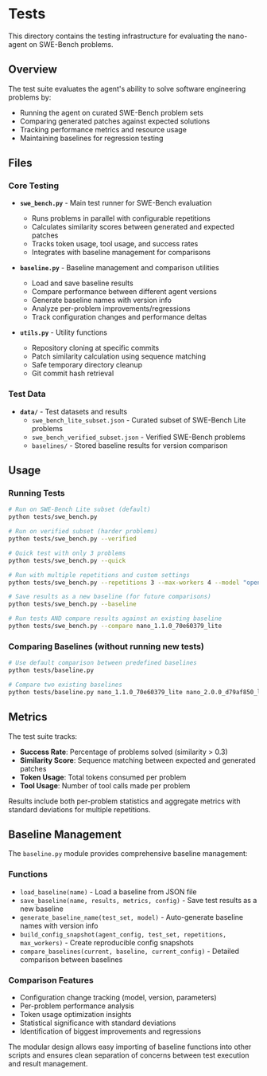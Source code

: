 # Tests

This directory contains the testing infrastructure for evaluating the nano-agent on SWE-Bench problems.

## Overview

The test suite evaluates the agent's ability to solve software engineering problems by:
- Running the agent on curated SWE-Bench problem sets
- Comparing generated patches against expected solutions
- Tracking performance metrics and resource usage
- Maintaining baselines for regression testing

## Files

### Core Testing
- **`swe_bench.py`** - Main test runner for SWE-Bench evaluation
  - Runs problems in parallel with configurable repetitions
  - Calculates similarity scores between generated and expected patches
  - Tracks token usage, tool usage, and success rates
  - Integrates with baseline management for comparisons

- **`baseline.py`** - Baseline management and comparison utilities
  - Load and save baseline results
  - Compare performance between different agent versions
  - Generate baseline names with version info
  - Analyze per-problem improvements/regressions
  - Track configuration changes and performance deltas

- **`utils.py`** - Utility functions
  - Repository cloning at specific commits
  - Patch similarity calculation using sequence matching
  - Safe temporary directory cleanup
  - Git commit hash retrieval

### Test Data
- **`data/`** - Test datasets and results
  - `swe_bench_lite_subset.json` - Curated subset of SWE-Bench Lite problems
  - `swe_bench_verified_subset.json` - Verified SWE-Bench problems
  - `baselines/` - Stored baseline results for version comparison

## Usage

### Running Tests
```bash
# Run on SWE-Bench Lite subset (default)
python tests/swe_bench.py

# Run on verified subset (harder problems)
python tests/swe_bench.py --verified

# Quick test with only 3 problems
python tests/swe_bench.py --quick

# Run with multiple repetitions and custom settings
python tests/swe_bench.py --repetitions 3 --max-workers 4 --model "openrouter/openai/gpt-4.1"

# Save results as a new baseline (for future comparisons)
python tests/swe_bench.py --baseline

# Run tests AND compare results against an existing baseline
python tests/swe_bench.py --compare nano_1.1.0_70e60379_lite
```

### Comparing Baselines (without running new tests)
```bash
# Use default comparison between predefined baselines
python tests/baseline.py

# Compare two existing baselines
python tests/baseline.py nano_1.1.0_70e60379_lite nano_2.0.0_d79af850_lite
```

## Metrics

The test suite tracks:
- **Success Rate**: Percentage of problems solved (similarity > 0.3)
- **Similarity Score**: Sequence matching between expected and generated patches
- **Token Usage**: Total tokens consumed per problem
- **Tool Usage**: Number of tool calls made per problem

Results include both per-problem statistics and aggregate metrics with standard deviations for multiple repetitions.

## Baseline Management

The `baseline.py` module provides comprehensive baseline management:

### Functions
- `load_baseline(name)` - Load a baseline from JSON file
- `save_baseline(name, results, metrics, config)` - Save test results as a new baseline
- `generate_baseline_name(test_set, model)` - Auto-generate baseline names with version info
- `build_config_snapshot(agent_config, test_set, repetitions, max_workers)` - Create reproducible config snapshots
- `compare_baselines(current, baseline, current_config)` - Detailed comparison between baselines

### Comparison Features
- Configuration change tracking (model, version, parameters)
- Per-problem performance analysis
- Token usage optimization insights
- Statistical significance with standard deviations
- Identification of biggest improvements and regressions

The modular design allows easy importing of baseline functions into other scripts and ensures clean separation of concerns between test execution and result management. 